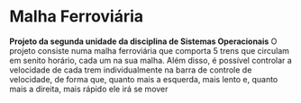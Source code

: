 # Malha Ferroviária
**Projeto da segunda unidade da disciplina de Sistemas Operacionais**
O projeto consiste numa malha ferroviária que comporta 5 trens que circulam em senito horário, cada um na sua malha. Além disso, é possível controlar a velocidade de cada trem individualmente na barra de controle de velocidade, de forma que, quanto mais a esquerda, mais lento e, quanto mais a direita, mais rápido ele irá se mover
